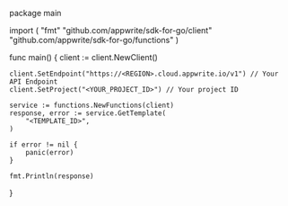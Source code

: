 package main

import (
    "fmt"
    "github.com/appwrite/sdk-for-go/client"
    "github.com/appwrite/sdk-for-go/functions"
)

func main() {
    client := client.NewClient()

    client.SetEndpoint("https://<REGION>.cloud.appwrite.io/v1") // Your API Endpoint
    client.SetProject("<YOUR_PROJECT_ID>") // Your project ID

    service := functions.NewFunctions(client)
    response, error := service.GetTemplate(
        "<TEMPLATE_ID>",
    )

    if error != nil {
        panic(error)
    }

    fmt.Println(response)
}
